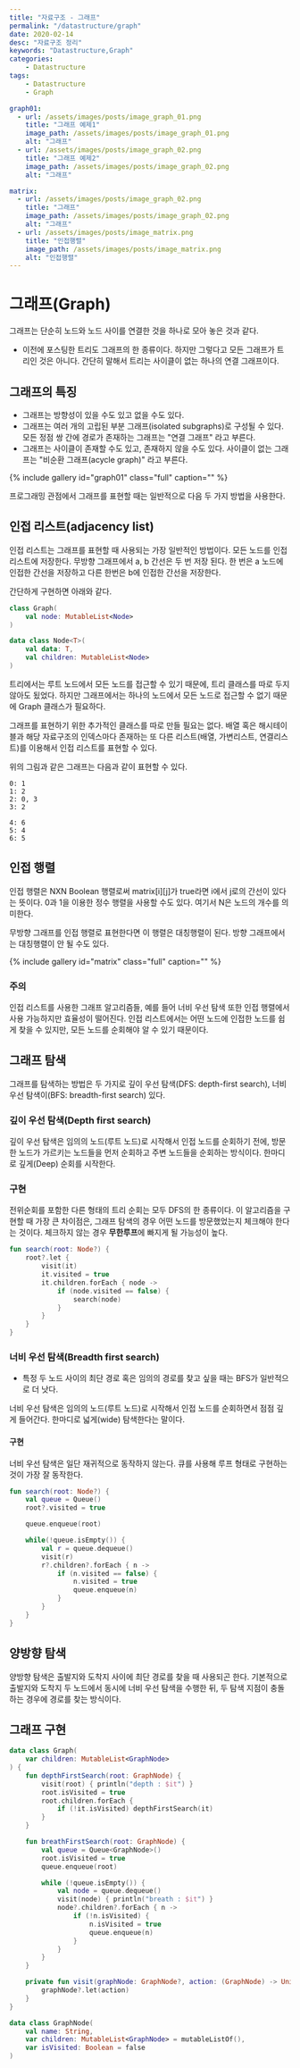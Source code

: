 ```yaml
---
title: "자료구조 - 그래프"
permalink: "/datastructure/graph"
date: 2020-02-14
desc: "자료구조 정리"
keywords: "Datastructure,Graph"
categories: 
    - Datastructure
tags: 
    - Datastructure 
    - Graph

graph01:
  - url: /assets/images/posts/image_graph_01.png
    title: "그래프 예제1"
    image_path: /assets/images/posts/image_graph_01.png
    alt: "그래프"
  - url: /assets/images/posts/image_graph_02.png
    title: "그래프 예제2"
    image_path: /assets/images/posts/image_graph_02.png
    alt: "그래프"

matrix:
  - url: /assets/images/posts/image_graph_02.png
    title: "그래프"
    image_path: /assets/images/posts/image_graph_02.png
    alt: "그래프"
  - url: /assets/images/posts/image_matrix.png
    title: "인접행렬"
    image_path: /assets/images/posts/image_matrix.png
    alt: "인접행렬"
---
```


# 그래프(Graph)

그래프는 단순히 노드와 노드 사이를 연결한 것을 하나로 모아 놓은 것과 같다.


* 이전에 포스팅한 트리도 그래프의 한 종류이다. 하지만 그렇다고 모든 그래프가 트리인 것은 아니다. 간단히 말해서 트리는 사이클이 없는 하나의 연결 그래프이다.

## 그래프의 특징

* 그래프는 방향성이 있을 수도 있고 없을 수도 있다.
* 그래프는 여러 개의 고립된 부분 그래프(isolated subgraphs)로 구성될 수 있다. 모든 정점 쌍 간에 경로가 존재하는 그래프는 "연결 그래프" 라고 부른다.
* 그래프는 사이클이 존재할 수도 있고, 존재하지 않을 수도 있다. 사이클이 없는 그래프는 "비순환 그래프(acycle graph)" 라고 부른다.

{% include gallery id="graph01" class="full" caption="" %}

프로그래밍 관점에서 그래프를 표현할 때는 일반적으로 다음 두 가지 방법을 사용한다.

## 인접 리스트(adjacency list)

인접 리스트는 그래프를 표현할 때 사용되는 가장 일반적인 방법이다. 모든 노드를 인접 리스트에 저장한다. 무방향 그래프에서 a, b 간선은 두 번 저장 된다. 한 번은 a 노드에 인접한 간선을 저장하고 다른 한번은 b에 인접한 간선을 저장한다.

간단하게 구현하면 아래와 같다.

```kotlin
class Graph(
    val node: MutableList<Node>
)

data class Node<T>(
    val data: T,
    val children: MutableList<Node>
)
```

트리에서는 루트 노드에서 모든 노드를 접근할 수 있기 때문에, 트리 클래스를 따로 두지 않아도 됬었다. 하지만 그래프에서는 하나의 노드에서 모든 노드로 접근할 수 없기 때문에 Graph 클래스가 필요하다.

그래프를 표현하기 위한 추가적인 클래스를 따로 만들 필요는 없다. 배열 혹은 해시테이블과 해당 자료구조의 인덱스마다 존재하는 또 다른 리스트(배열, 가변리스트, 연결리스트)를 이용해서 인접 리스트를 표현할 수 있다.

위의 그림과 같은 그래프는 다음과 같이 표현할 수 있다.

```
0: 1
1: 2
2: 0, 3
3: 2

4: 6
5: 4
6: 5
```

## 인접 행렬

인접 행렬은 NXN Boolean 행렬로써 matrix[i][j]가 true라면 i에서 j로의 간선이 있다는 뜻이다. 0과 1을 이용한 정수 행렬을 사용할 수도 있다. 여기서 N은 노드의 개수를 의미한다.

무방향 그래프를 인접 행렬로 표현한다면 이 행렬은 대칭행렬이 된다. 방향 그래프에서는 대칭행렬이 안 될 수도 있다.

{% include gallery id="matrix" class="full" caption="" %}

### 주의

인접 리스트를 사용한 그래프 알고리즘들, 예를 들어 너비 우선 탐색 또한 인접 행렬에서 사용 가능하지만 효율성이 떨어진다. 인접 리스트에서는 어떤 노드에 인접한 노드를 쉽게 찾을 수 있지만, 모든 노드를 순회해야 알 수 있기 때문이다.

## 그래프 탐색

그래프를 탐색하는 방법은 두 가지로 깊이 우선 탐색(DFS: depth-first search), 너비 우선 탐색이(BFS: breadth-first search) 있다.

### 깊이 우선 탐색(Depth first search)

깊이 우선 탐색은 임의의 노드(루트 노드)로 시작해서 인접 노드를 순회하기 전에, 방문한 노드가 가르키는 노드들을 먼저 순회하고 주변 노드들을 순회하는 방식이다. 한마디로 깊게(Deep) 순회를 시작한다.

### 구현

전위순회를 포함한 다른 형태의 트리 순회는 모두 DFS의 한 종류이다. 이 알고리즘을 구현할 때 가장 큰 차이점은, 그래프 탐색의 경우 어떤 노드를 방문했었는지 체크해야 한다는 것이다. 체크하지 않는 경우 <b>무한루프</b>에 빠지게 될 가능성이 높다.

```kotlin
fun search(root: Node?) {
    root?.let { 
        visit(it)
        it.visited = true
        it.children.forEach { node ->
            if (node.visited == false) {
                search(node)
            }
        }
    }
}
```

### 너비 우선 탐색(Breadth first search)

* 특정 두 노드 사이의 최단 경로 혹은 임의의 경로를 찾고 싶을 때는 BFS가 일반적으로 더 낫다.

너비 우선 탐색은 임의의 노드(루트 노드)로 시작해서 인접 노드를 순회하면서 점점 깊게 들어간다. 한마디로 넓게(wide) 탐색한다는 말이다.

#### 구현

너비 우선 탐색은 일단 재귀적으로 동작하지 않는다. 큐를 사용해 루프 형태로 구현하는 것이 가장 잘 동작한다.

```kotlin
fun search(root: Node?) {
    val queue = Queue()
    root?.visited = true

    queue.enqueue(root)

    while(!queue.isEmpty()) {
        val r = queue.dequeue()
        visit(r)
        r?.children?.forEach { n ->
            if (n.visited == false) {
                n.visited = true
                queue.enqueue(n)
            }
        }
    }
}
```

## 양방향 탐색

양방향 탐색은 출발지와 도착지 사이에 최단 경로를 찾을 때 사용되곤 한다. 기본적으로 출발지와 도착지 두 노드에서 동시에 너비 우선 탐색을 수행한 뒤, 두 탐색 지점이 충돌하는 경우에 경로를 찾는 방식이다.

## 그래프 구현

```kotlin
data class Graph(
    var children: MutableList<GraphNode>
) {
    fun depthFirstSearch(root: GraphNode) {
        visit(root) { println("depth : $it") }
        root.isVisited = true
        root.children.forEach {
            if (!it.isVisited) depthFirstSearch(it)
        }
    }

    fun breathFirstSearch(root: GraphNode) {
        val queue = Queue<GraphNode>()
        root.isVisited = true
        queue.enqueue(root)

        while (!queue.isEmpty()) {
            val node = queue.dequeue()
            visit(node) { println("breath : $it") }
            node?.children?.forEach { n ->
                if (!n.isVisited) {
                    n.isVisited = true
                    queue.enqueue(n)
                }
            }
        }
    }

    private fun visit(graphNode: GraphNode?, action: (GraphNode) -> Unit) {
        graphNode?.let(action)
    }
}

data class GraphNode(
    val name: String,
    var children: MutableList<GraphNode> = mutableListOf(),
    var isVisited: Boolean = false
)

```